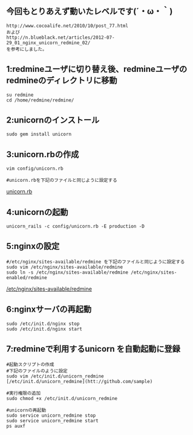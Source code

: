 ## 今回もとりあえず動いたレベルです(´・ω・｀)
	http://www.cocoalife.net/2010/10/post_77.html
	および
	http://n.blueblack.net/articles/2012-07-29_01_nginx_unicorn_redmine_02/
	を参考にしました。

	


## 1:redmineユーザに切り替え後、redmineユーザのredmineのディレクトリに移動
	su redmine
	cd /home/redmine/redmine/


## 2:unicornのインストール
	sudo gem install unicorn


## 3:unicorn.rbの作成
	vim config/unicorn.rb

	#unicorn.rbを下記のファイルと同じように設定する
[unicorn.rb](https://github.com/kyanro/gitlabknowledge/blob/5.x/nginx/redmine)


## 4:unicornの起動
	unicorn_rails -c config/unicorn.rb -E production -D


## 5:nginxの設定
	#/etc/nginx/sites-available/redmine を下記のファイルと同じように設定する
	sudo vim /etc/nginx/sites-available/redmine
	sudo ln -s /etc/nginx/sites-available/redmine /etc/nginx/sites-enabled/redmine
[/etc/nginx/sites-available/redmine](https://github.com/kyanro/gitlabknowledge/blob/5.x/nginx/redmine)


## 6:nginxサーバの再起動
	sudo /etc/init.d/nginx stop
	sudo /etc/init.d/nginx start


## 7:redmineで利用するunicorn を自動起動に登録
	#起動スクリプトの作成
	#下記のファイルのように設定
	sudo vim /etc/init.d/unicorn_redmine
	[/etc/init.d/unicorn_redmine](htt://github.com/sample)

	#実行権限の追加
	sudo chmod +x /etc/init.d/unicorn_redmine

	#unicornの再起動
	sudo service unicorn_redmine stop
	sudo service unicorn_redmine start
	ps auxf